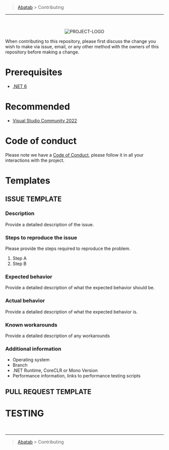 <!-- A generic template for an CONTRIBUTING document [b220829.094029]
     - All URLs should use reference-links added at the end of this documentation.
-->

<!-- BREADCRUMBS
     - Documentation breadcrumbs.
     - This should also be at the end of the documentation as well.
-->
> [Abatab][REPOSITORY-URL] > Contributing

***

<br>
<div align="center">

  <!-- PROJECT LOGO
      - Project logo should be located at "./.github/Logos/ProjectLogo.png".
      - Short description of the project.
  -->
  ![PROJECT-LOGO][PROJECT-LOGO]

</div>

When contributing to this repository, please first discuss the change you wish to make via issue, email, or any other method with the owners of this repository before making a change.

# Prerequisites
* [.NET 6][DOTNET-URL]

# Recommended
* [Visual Studio Community 2022][VISUAL-STUDIO-URL]

# Code of conduct
Please note we have a [Code of Conduct][CODE-OF-CONDUCT], please follow it in all your interactions with the project.

# Templates

## ISSUE TEMPLATE

### Description
Provide a detailed description of the issue.

### Steps to reproduce the issue
Please provide the steps required to reproduce the problem.
1. Step A
2. Step B

### Expected behavior
Provide a detailed description of what the expected behavior should be.

### Actual behavior
Provide a detailed description of what the expected behavior is.

### Known workarounds
Provide a detailed description of any workarounds

### Additional information
* Operating system
* Branch
* .NET Runtime, CoreCLR or Mono Version
* Performance information, links to performance testing scripts

## PULL REQUEST TEMPLATE

# TESTING

<!-- BREADCRUMBS
     - Documentation breadcrumbs. This should also be at the start of the documentation as well.
-->
<br>

***

> [Abatab][REPOSITORY-URL] > Contributing

<!-- REFERENCE LINKS: STANDARD
     These reference links should be standard across all project documentation.
-->
[REPOSITORY-URL]: https://github.com/spectrum-health-systems/Abatab
[PROJECT-LOGO]: ../Logos/ProjectLogo.png

[CODE-OF-CONDUCT]: ./.github/Documentation/CODE-OF-CONDUCT.md

[DOTNET-URL]: https://dotnet.microsoft.com/download/dotnet-framework
[VISUAL-STUDIO-URL]: https://visualstudio.microsoft.com/vs/